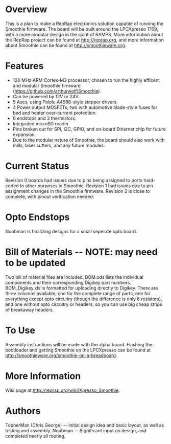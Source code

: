 Overview
========
This is a plan to make a RepRap electronics solution capable of running the Smoothie firmware. The board will be built around the LPCXpresso 1769, with a more modular design in the spirit of RAMPS. More information about the RepRap project can be found at http://reprap.org, and more information about Smoothie can be found at http://smoothieware.org.

Features
========
* 120 MHz ARM Cortex-M3 processor, chosen to run the highly efficent and modular Smoothie firmware (https://github.com/arthurwolf/Smoothie).
* Can be powered by 12V or 24V.
* 5 Axes, using Pololu A4988-style stepper drivers.
* 4 Power output MOSFETs, two with automotive blade-style fuses for bed and heater over-current protection.
* 6 endstops and 3 thermistors.
* Integrated microSD reader.
* Pins broken out for SPI, I2C, GPIO, and on-board Ethernet chip for future expansion.
* Due to the modular nature of Smoothie, the board should also work with mills, laser cutters, and any future modules.

Current Status
==============
Revision 0 boards had issues due to pins being assigned to ports hard-coded to other purposes in Smoothie. Revision 1 had issues due to pin assignment changes in the Smoothie firmware. Revision 2 is close to complete, with pinout verification needed.

Opto Endstops
=============
Noobman is finalizing designs for a small seperate opto board.

Bill of Materials -- NOTE: may need to be updated
=================
Two bill of material files are included. BOM.ods lists the individual components and their corresponding Digikey part numbers. BOM_Digikey.xls is formatted for uploading directly to Digikey. There are three columns available, one for the complete range of parts, one for everything except opto circuitry (though the difference is only 6 resistors), and one without opto circuitry or headers, so you can use big cheap strips of breakaway headers.

To Use
======
Assembly instructions will be made with the alpha board.
Flashing the bootloader and getting Smoothie on the LPCXpresso can be found at http://smoothieware.org/smoothie-on-a-breadboard.

More Information
================
Wiki page at http://reprap.org/wiki/Xpresso_Smoothie.

Authors
=======
TopherMan (Chris George) -- Initial design idea and basic layout, as well as testing and assembly.
Noobman -- Significant input on design, and completed nearly all routing.
